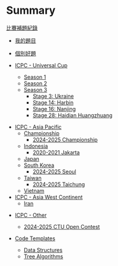 # Summary

[比賽補題紀錄](./log.md)

- [我的題目](./my_problems/my_problems.md)

- [個別好題]()

- [ICPC - Universal Cup]()
    - [Season 1]()
        <!-- - [Stage 0: Nanjing](./ucup/01_00-nanjing.md) -->
    - [Season 2]()
        <!-- - [Stage 7: Two Capitals](./ucup/02_07-two_capitals.md) -->
    - [Season 3]()
        - [Stage 3: Ukraine](./ucup/03_03-ukraine.md)
        - [Stage 14: Harbin](./ucup/03_14-harbin.md)
        - [Stage 16: Nanjing](./ucup/03_16-nanjing.md)
        - [Stage 28: Haidian Huangzhuang](./ucup/03_28-haidian_huangzhuang.md)
        <!-- - [Stage 21: Ōokayama](./ucup/03_21-ookayama.md) -->
        <!-- - [Stage 24: Poland](./ucup/03_24-poland.md) -->
        <!-- - [Stage 25: Hangzhou](./ucup/03_25-hangzhou.md) -->

<!-- - [ICPC - Africa and Arab]() -->
<!-- - [ICPC - Asia East Continent]() -->
- [ICPC - Asia Pacific]()
    - [Championship]()
        - [2024-2025 Championship](./icpc/asia_pacific/championship/24_25-championship.md)
    - [Indonesia]()
        - [2020-2021 Jakarta](./icpc/asia_pacific/indonesia/20_21-jakarta.md)
        <!-- - [2024-2025 Jakarta](./icpc/asia_pacific/indonesia/24_25-jakarta.md) -->
    - [Japan]()
        <!-- - [2024-2025 Yokohama](./icpc/asia_pacific/japan/24_25-yokohama.md) -->
    - [South Korea]()
        <!-- - [2023-2024 Seoul](./icpc/asia_pacific/south_korea/23_24-seoul.md) -->
        - [2024-2025 Seoul](./icpc/asia_pacific/south_korea/24_25-seoul.md)
    - [Taiwan]()
        - [2024-2025 Taichung](./icpc/asia_pacific/taiwan/24_25-taichung.md)
    - [Vietnam]()
- [ICPC - Asia West Continent]()
    - [Iran]()
        <!-- - [2020-2021 Tehran](./icpc/asia_pacific/south_korea/20_21-tehran.md) -->
        <!-- - [2023-2024 Tehran](./icpc/asia_pacific/south_korea/23_24-tehran.md) -->
<!-- - [ICPC - Europe]()
    - [Central Europe (CERC)]()
    - [Northwestern Europe (NWERC)]()
    - [Southeastern Europe (SEERC)]()
    - [Southwestern Europe (SWERC)]() -->
<!-- - [ICPC - Latin America]() -->
<!-- - [ICPC - North America]() -->
<!-- - [ICPC - Northern Eurasia]() -->
<!-- - [ICPC - World Final]() -->

- [ICPC - Other]()
    - [2024-2025 CTU Open Contest](./others/cf-105442.md)
    <!-- - [KTH Challenge 2020](./others/qoj-379.md) -->
    <!-- - [Russia Team Open High School Programming Contest 2023](./others/qoj-1709.md) -->
    <!-- - [Tokyo Tech Programming Contest 2024 (Div. 1)](./others/atc-ttpc2024_1.md) // to UCup3#21 -->
    <!-- - [2024-2025 ICPC, NERC, Southern and Volga Russian Regional Contest](./others/cf-2038.md) -->

- [Code Templates]()
    - [Data Structures](./code/data_structure.md)
    - [Tree Algorithms](./code/tree.md)
